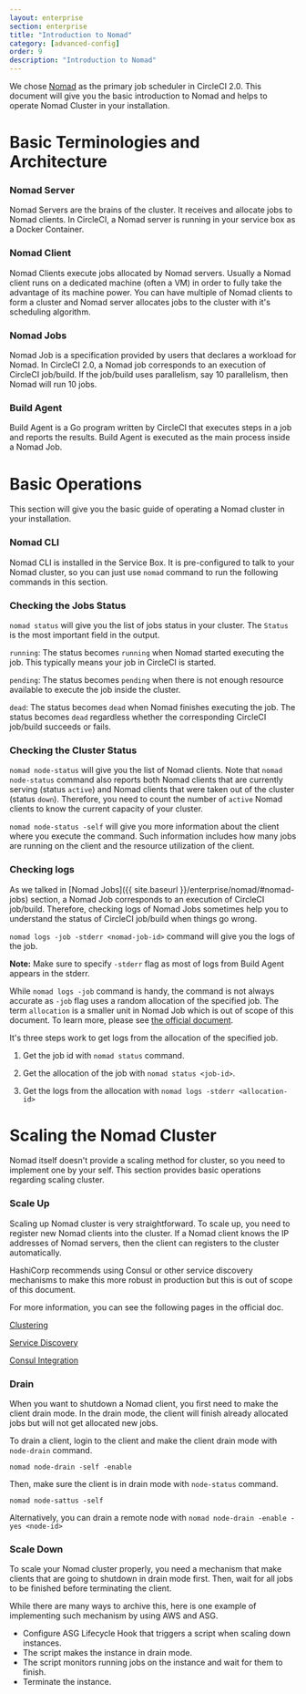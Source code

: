 ```yaml
---
layout: enterprise
section: enterprise
title: "Introduction to Nomad"
category: [advanced-config]
order: 9
description: "Introduction to Nomad"
---
```


We chose [Nomad](https://www.hashicorp.com/blog/nomad-announcement/) as the primary job scheduler in CircleCI 2.0.
This document will give you the basic introduction to Nomad and helps to operate Nomad Cluster in your installation.

# Basic Terminologies and Architecture

### Nomad Server
Nomad Servers are the brains of the cluster. It receives and allocate jobs to Nomad clients. In CircleCI, a Nomad server is running in your service box as a Docker Container.

### Nomad Client
Nomad Clients execute jobs allocated by Nomad servers. Usually a Nomad client runs on a dedicated machine (often a VM) in order to fully take the advantage of its machine power.
You can have multiple of Nomad clients to form a cluster and Nomad server allocates jobs to the cluster with it's scheduling algorithm.

### Nomad Jobs
Nomad Job is a specification provided by users that declares a workload for Nomad. In CircleCI 2.0, a Nomad job corresponds to an execution of CircleCI job/build. If the job/build uses parallelism, say 10 parallelism, then Nomad will run 10 jobs.

### Build Agent
Build Agent is a Go program written by CircleCI that executes steps in a job and reports the results. Build Agent is executed as the main process inside a Nomad Job.

# Basic Operations

This section will give you the basic guide of operating a Nomad cluster in your installation.

### Nomad CLI

Nomad CLI is installed in the Service Box. It is pre-configured to talk to your Nomad cluster, so you can just use `nomad` command to run the following commands in this section.

### Checking the Jobs Status

`nomad status` will give you the list of jobs status in your cluster. The `Status` is the most important field in the output.

`running`: The status becomes `running` when Nomad started executing the job. This typically means your job in CircleCI is started.

`pending`: The status becomes `pending` when there is not enough resource available to execute the job inside the cluster.

`dead`: The status becomes `dead` when Nomad finishes executing the job. The status becomes `dead` regardless whether the corresponding CircleCI job/build succeeds or fails.

### Checking the Cluster Status

`nomad node-status` will give you the list of Nomad clients. Note that `nomad node-status` command also reports both Nomad clients that are currently serving (status `active`) and Nomad clients
that were taken out of the cluster (status `down`). Therefore, you need to count the number of `active` Nomad clients to know the current capacity of your cluster.

`nomad node-status -self` will give you more information about the client where you execute the command. Such information includes how many jobs are running on the client and the resource utilization of the client.

### Checking logs

As we talked in [Nomad Jobs]({{ site.baseurl }}/enterprise/nomad/#nomad-jobs)  section, a Nomad Job corresponds to an execution of CircleCI job/build. Therefore, checking logs of Nomad Jobs sometimes help you to understand the status of CircleCI job/build when things go wrong.

`nomad logs -job -stderr <nomad-job-id>` command will give you the logs of the job.

**Note:** Make sure to specify `-stderr` flag as most of logs from Build Agent appears in the stderr.

While `nomad logs -job` command is handy, the command is not always accurate as `-job` flag uses a random allocation of the specified job. The term `allocation` is a smaller unit in Nomad Job which is out of scope of this document. To learn more, please see [the official document](https://www.nomadproject.io/docs/internals/scheduling.html).

It's three steps work to get logs from the allocation of the specified job.

1. Get the job id with `nomad status` command.

1. Get the allocation of the job with `nomad status <job-id>`.

1. Get the logs from the allocation with `nomad logs -stderr <allocation-id>`

# Scaling the Nomad Cluster

Nomad itself doesn't provide a scaling method for cluster, so you need to implement one by your self. This section provides basic operations regarding scaling cluster.

### Scale Up

Scaling up Nomad cluster is very straightforward. To scale up, you need to register new Nomad clients into the cluster. If a Nomad client knows the IP addresses of Nomad servers, then the client can registers to the cluster automatically.

HashiCorp recommends using Consul or other service discovery mechanisms to make this more robust in production but this is out of scope of this document.

For more information, you can see the following pages in the official doc.

[Clustering](https://www.nomadproject.io/intro/getting-started/cluster.html)

[Service Discovery](https://www.nomadproject.io/docs/service-discovery/index.html)

[Consul Integration](https://www.nomadproject.io/docs/agent/configuration/consul.html)

### Drain

When you want to shutdown a Nomad client, you first need to make the client drain mode. In the drain mode, the client will finish already allocated jobs but will not get allocated new jobs.

To drain a client, login to the client and make the client drain mode with `node-drain` command.

`nomad node-drain -self -enable`

Then, make sure the client is in drain mode with `node-status` command.

`nomad node-sattus -self`

Alternatively, you can drain a remote node with `nomad node-drain -enable -yes <node-id>`

### Scale Down

To scale your Nomad cluster properly, you need a mechanism that make clients that are going to shutdown in drain mode first. Then, wait for all jobs to be finished before terminating the client.

While there are many ways to archive this, here is one example of implementing such mechanism by using AWS and ASG.

* Configure ASG Lifecycle Hook that triggers a script when scaling down instances.
* The script makes the instance in drain mode.
* The script monitors running jobs on the instance and wait for them to finish.
* Terminate the instance.
